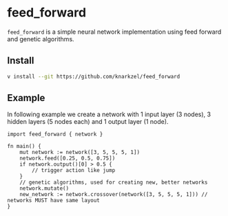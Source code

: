 # feed_forward

`feed_forward` is a simple neural network implementation using feed forward and
genetic algorithms.

## Install

```bash
v install --git https://github.com/knarkzel/feed_forward
```

## Example

In following example we create a network with 1 input layer (3 nodes),
3 hidden layers (5 nodes each) and 1 output layer (1 node).

```vlang
import feed_forward { network }

fn main() {
	mut network := network([3, 5, 5, 5, 1])
	network.feed([0.25, 0.5, 0.75])
	if network.output()[0] > 0.5 {
		// trigger action like jump
	}
	// genetic algorithms, used for creating new, better networks
	network.mutate()
	new_network := network.crossover(network([3, 5, 5, 5, 1])) // networks MUST have same layout
}
```


